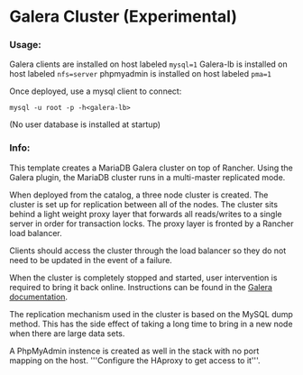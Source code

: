 # Galera Cluster (Experimental)

### Usage:

Galera clients are installed on host labeled `mysql=1`
Galera-lb is installed on host labeled `nfs=server`
phpmyadmin is installed on host labeled `pma=1`

Once deployed, use a mysql client to connect:

`mysql -u root -p -h<galera-lb>`

(No user database is installed at startup)

### Info:

This template creates a MariaDB Galera cluster on top of Rancher. Using the Galera plugin, the MariaDB cluster runs in a multi-master replicated mode.

When deployed from the catalog, a three node cluster is created. The cluster is set up for replication between all of the nodes. The cluster sits behind a light weight proxy layer that forwards all reads/writes to a single server in order for transaction locks. The proxy layer is fronted by a Rancher load balancer.

Clients should access the cluster through the load balancer so they do not need to be updated in the event of a failure.

When the cluster is completely stopped and started, user intervention is required to bring it back online. Instructions can be found in the [Galera documentation](http://galeracluster.com/documentation-webpages/quorumreset.html).

The replication mechanism used in the cluster is based on the MySQL dump method. This has the side effect of taking a long time to bring in a new node when there are large data sets.

A PhpMyAdmin instence is created as well in the stack with no port mapping on the host. '''Configure the HAproxy to get access to it'''.
